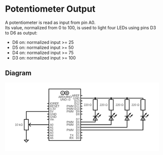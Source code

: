 # Potentiometer Output
A potentiometer is read as input from pin A0.  
Its value, normalized from 0 to 100, is used to light four LEDs using pins D3 to D6 as output:  
- D6 on: normalized input >= 25
- D5 on: normalized input >= 50
- D4 on: normalized input >= 75
- D3 on: normalized input >= 100

## Diagram
![](media/potentiometer_output.png)
